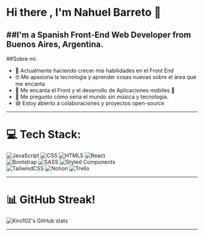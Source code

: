 # Hi there , I'm Nahuel Barreto 👋
##I'm a Spanish Front-End Web Developer from Buenos Aires, Argentina.
----

##Sobre mi:
- 🌟 Actualmente haciendo crecer mis habilidades en el Front End
- 🤓 Me apasiona la tecnologia y aprender cosas nuevas sobre el área que me encanta
- 🤗 Me encanta el Front y el desarrollo de Aplicaciones mobiles 🤗
- 🤔 Me pregunto cómo seria el mundo sin música y tecnologia.
- 😄 Estoy abierto a colaboraciones y proyectos open-source

---

# 💻 Tech Stack:
![JavaScript](https://img.shields.io/badge/javascript-%23323330.svg?style=for-the-badge&logo=javascript&logoColor=%23F7DF1E) 
![CSS](https://img.shields.io/badge/css-%231572B6.svg?style=for-the-badge&logo=css3&logoColor=white)
![HTML5](https://img.shields.io/badge/html5-%23E34F26.svg?style=for-the-badge&logo=html5&logoColor=white)
![React](https://img.shields.io/badge/react-%2320232a.svg?style=for-the-badge&logo=react&logoColor=%2361DAFB)\
![Bootstrap](https://img.shields.io/badge/bootstrap-%23563D7C.svg?style=for-the-badge&logo=bootstrap&logoColor=white)
![SASS](https://img.shields.io/badge/SASS-hotpink.svg?style=for-the-badge&logo=SASS&logoColor=white)
![Styled Components](https://img.shields.io/badge/styled--components-DB7093?style=for-the-badge&logo=styled-components&logoColor=white)\
![TailwindCSS](https://img.shields.io/badge/tailwindcss-%2338B2AC.svg?style=for-the-badge&logo=tailwind-css&logoColor=white)
![Notion](https://img.shields.io/badge/Notion-%23000000.svg?style=for-the-badge&logo=notion&logoColor=white)
![Trello](https://img.shields.io/badge/Trello-%23026AA7.svg?style=for-the-badge&logo=Trello&logoColor=white)

---

# 📊  GitHub Streak!
![Kiro102's GitHub stats](https://github-readme-stats.vercel.app/api?username=NahuelBarreto04&show_icons=true&theme=radical)

---
